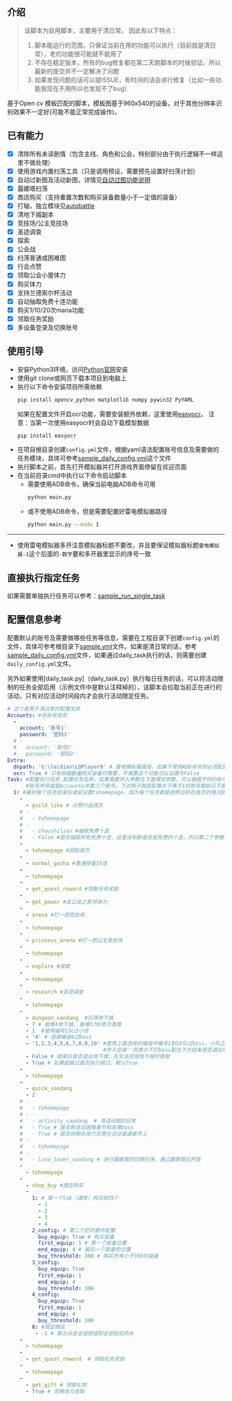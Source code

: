 ## 介绍
> 该脚本为自用脚本，主要用于清日常。
> 因此有以下特点：
> 1. 脚本能运行的范围，只保证当前在用的功能可以执行（目前就是清日常），老的功能很可能就不能用了
> 2. 不存在稳定版本，所有的bug修复都在第二天跑脚本的时候验证。所以最新的提交并不一定解决了问题
> 3. 如果发现问题的话可以提ISSUE，有时间的话会进行修复（比如一些功能我现在不用所以也发现不了bug）

基于Open cv 模板匹配的脚本，模板图基于960x540的设备。对于其他分辨率识别效果不一定好(可能不能正常完成操作)。

## 已有能力

- [x] 清除所有未读剧情（包含主线、角色和公会，特别部分由于执行逻辑不一样这里不做处理）
- [x] 使用游戏内置扫荡工具（只是调用预设，需要预先设置好扫荡计划）
- [x] 自动过新图及活动新图，详情见[自动过图功能说明](自动过图功能说明.md)
- [x] 露娜塔扫荡
- [x] 商店购买（支持重置次数和购买装备数量小于一定值的装备）
- [x] 打轴，独立模块见[autobattle](autobattle/)
- [x] 清地下城副本
- [x] 竞技场/公主竞技场
- [x] 圣迹调查
- [x] 探索
- [x] 公会战
- [x] 扫荡普通或困难图
- [x] 行会点赞
- [x] 领取公会小屋体力
- [x] 购买体力
- [x] 支持兰德索尔杯活动
- [x] 自动抽取免费十连功能
- [x] 购买1/10/20次mana功能
- [x] 领取任务奖励
- [x] 多设备登录及切换账号

## 使用引导

* 安装Python3环境，访问[Python官网](https://www.python.org/)安装
* 使用git clone或网页下载本项目到电脑上
* 执行以下命令安装项目所需依赖
  ```cmd
  pip install opencv_python matplotlib numpy pywin32 PyYAML
  ```
  如果在配置文件开启ocr功能，需要安装额外依赖，这里使用[easyocr](https://github.com/JaidedAI/EasyOCR)。
  注意：当第一次使用easyocr时会自动下载模型数据
  ```cmd
  pip install easyocr
  ```
* 在项目根目录创建`config.yml`文件，根据yaml语法配置账号信息及需要做的任务模块，具体可参考[sample_daily_config.yml](sample_daily_config.yml)这个文件
* 执行脚本之前，首先打开模拟器并打开游戏界面停留在欢迎页面
* 在当前目录cmd中执行以下命令启动脚本
  * 需要使用ADB命令，确保当前电脑ADB命令可用
    ```cmd
    python main.py
    ```
  * 或不使用ADB命令，但是需要配置好雷电模拟器路径
    ```cmd
    python main.py --mode 1
    ```
---
* 使用雷电模拟器多开注意模拟器标题不要改，并且要保证模拟器标题`雷电模拟器-1`这个后面的`-数字`要和多开器里显示的序号一致

## 直接执行指定任务

如果需要单独执行任务可以参考：[sample_run_single_task](sample_run_single_task.py)

## 配置信息参考

配置默认的账号及需要做哪些任务等信息，需要在工程目录下创建`config.yml`的文件，具体可参考根目录下[sample.yml](sample.yml)文件。如果是清日常的话，参考[sample_daily_config.yml](sample_daily_config.yml)文件，如果通过daily_task执行的话，则需要创建`daily_config.yml`文件。

另外如果使用[daily_task.py]（daily_task.py）执行每日任务的话，可以将活动限制的任务全部启用（示例文件中是默认注释掉的），该脚本会拉取当前正在进行的活动，只有对应活动时间段内才会执行活动限定任务。

```yaml
# 这个是用于清日常的配置文件
Accounts: #存账号信息
  -
    account: '账号1'
    password: '密码1'
  # - 
  #   account: '账号2'
  #   password: '密码2'
Extra:
  dnpath: 'G:\leidian\LDPlayer9' # 雷电模拟器路径，如果不使用ADB命令则必须配置这个路径
  ocr: True # 只有根据数量购买装备时需要，不需要这个功能可以设置为False
Task: #配置执行任务,配置任务名称，如果需要传入参数在下面增加参数，可以根据不同的账号序号配置任务。
      #账号序号就是Accounts中第几个账号，下述例子就是配置大于等于1的账号都执行下面的任务列表，如果在下面加入一个5：那么就是1-4执行1：后面的任务列表5以后执行5：后面的任务列表
  1: #最好每个任务结束后或前设置tohomepage，因为每个任务都是按照当前在首页的情况执行的，下面部分注释的任务是只有某些活动时可用，可以根据需要取消注释
    -
      - guild_like # 点赞行会成员
    # - 
    #   - tohomepage
    # -
    #   - choushilian #抽取免费十连
    #   - False #是否抽取所有免费十连，这里没判断是否是免费的十连，所以第二个参数最好不要传True，如果当前没有免费的十连的话就直接把钻石花光了
    -
      - tohomepage #回到首页
    -
      - normal_gacha #普通扭蛋10连
    -
      - tohomepage
    -
      - get_quest_reward #领取任务奖励
    -
      - get_power #去公会之家领体力
    -
      - arena #打一把竞技场
    -
      - tohomepage
    -
      - princess_arena #打一把公主竞技场
    -
      - tohomepage
    -
      - explore #探索
    -
      - tohomepage
    -
      - research #圣迹调查
    -
      - tohomepage
    -
      - dungeon_saodang  #扫荡地下城
      - 7 # 极难4地下城, 极难3为6依次类推
      - 1  #使用编号1队过小怪
      - '4' # 选择编组4过boss
      - '1,2,3,4,5,6,7,8,9,10' #使用上面选择的编组中编号1到10队过boss，小队之间用','分割
                               #传入空串''则表示不打boss配合下方结束是否退出地下城使用
      - False # 结束后是否退出地下城，在无法完成地下城时使用
      - True # 如果能跳过是否执行跳过，默认True
    -
      - tohomepage
    -
      - quick_saodang
      - 2
    # -
    #   - tohomepage
    # -
    #   - activity_saodang  # 清活动图的日常
    #   - True # 是否刷活动困难章节和高难boss
    #   - True # 是否将剩余体力花费在活动普通章节上
    # -
    #   - tohomepage
    # -
    #   - luna_tower_saodang # 进行露娜塔的回廊扫荡，通过露娜塔后开放
    -
      - tohomepage
    -
      - shop_buy #商店购买
      -
        1: # 第一个tab（通常）购买前四个
          - 1
          - 2
          - 3
          - 4
        2_config: # 第二个栏的额外配置
          buy_equip: True # 购买装备
          first_equip: 1 # 第一个装备位置
          end_equip: 4 # 最后一个装备的位置
          buy_threshold: 300 # 购买所有小于300的装备
        3_config: 
          buy_equip: True 
          first_equip: 1 
          end_equip: 4 
          buy_threshold: 300 
        4_config: 
          buy_equip: True 
          first_equip: 1 
          end_equip: 4 
          buy_threshold: 300 
        8: #限定商店
         - -1 # 表示点击全选按钮即全部经验药水
    -
      - tohomepage
    -
      - get_quest_reward  # 领取任务奖励
    -
      - tohomepage
    -
      - get_gift # 领取礼物
      - True # 忽略体力收取
```
